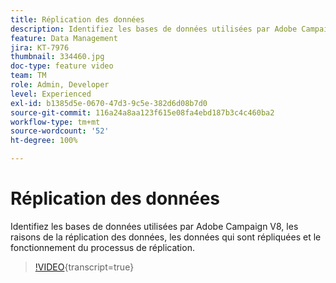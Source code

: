 ```yaml
---
title: Réplication des données
description: Identifiez les bases de données utilisées par Adobe Campaign V8, les raisons de la réplication des données, les données qui sont répliquées et le fonctionnement du processus de réplication.
feature: Data Management
jira: KT-7976
thumbnail: 334460.jpg
doc-type: feature video
team: TM
role: Admin, Developer
level: Experienced
exl-id: b1385d5e-0670-47d3-9c5e-382d6d08b7d0
source-git-commit: 116a24a8aa123f615e08fa4ebd187b3c4c460ba2
workflow-type: tm+mt
source-wordcount: '52'
ht-degree: 100%

---
```


# Réplication des données

Identifiez les bases de données utilisées par Adobe Campaign V8, les raisons de la réplication des données, les données qui sont répliquées et le fonctionnement du processus de réplication.

>[!VIDEO](https://video.tv.adobe.com/v/334460?quality=12&learn=on){transcript=true}
